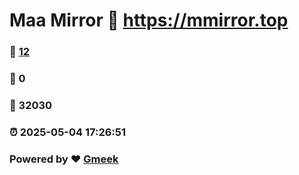# Maa Mirror :link: https://mmirror.top 
### :page_facing_up: [12](https://mmirror.top/tag.html) 
### :speech_balloon: 0 
### :hibiscus: 32030 
### :alarm_clock: 2025-05-04 17:26:51 
### Powered by :heart: [Gmeek](https://github.com/Meekdai/Gmeek)
